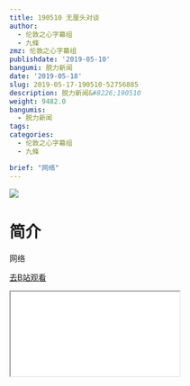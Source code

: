 ```yaml
---
title: 190510 无厘头对谈
author:
  - 伦敦之心字幕组
  - 九條
zmz: 伦敦之心字幕组
publishdate: '2019-05-10'
bangumi: 脱力新闻
date: '2019-05-18'
slug: 2019-05-17-190510-52756885
description: 脱力新闻&#8226;190510
weight: 9482.0
bangumis:
  - 脱力新闻
tags:
categories:
  - 伦敦之心字幕组
  - 九條

brief: "网络"
---
```

![](https://raw.githubusercontent.com/tcgriffith/owaraisite/master/static/tmpimg/74f9d208cb9c5943d856affe5b81bb0c2545b950.jpg.480.jpg)
# 简介  
网络  

[去B站观看](https://www.bilibili.com/video/av52756885/)
<div class ="resp-container"><iframe class="testiframe" src="//player.bilibili.com/player.html?aid=52756885"", scrolling="no", allowfullscreen="true" > </iframe></div> 
